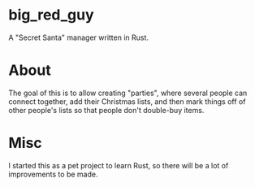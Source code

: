 # big_red_guy

A "Secret Santa" manager written in Rust.

# About

The goal of this is to allow creating "parties", where several people can
connect together, add their Christmas lists, and then mark things off of other
people's lists so that people don't double-buy items.

# Misc

I started this as a pet project to learn Rust, so there will be a lot of
improvements to be made.
